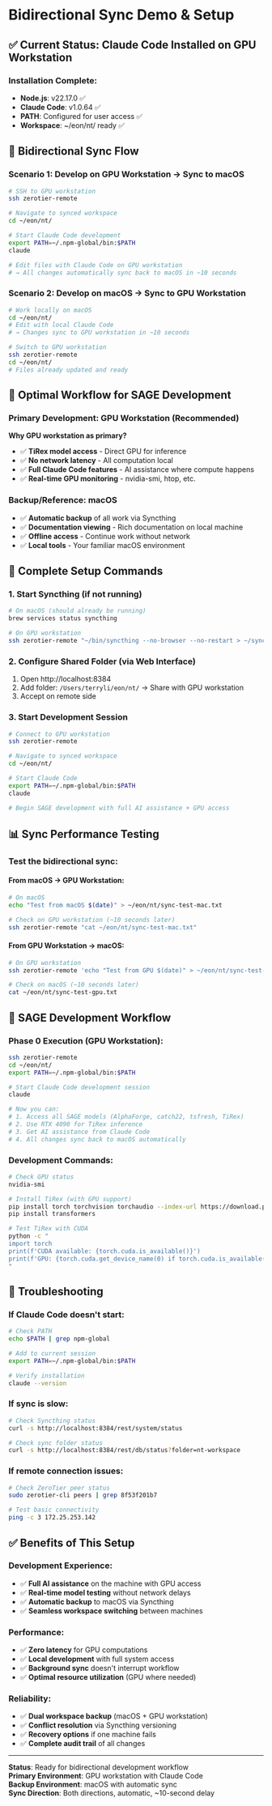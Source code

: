 # Bidirectional Sync Demo & Setup

## ✅ Current Status: Claude Code Installed on GPU Workstation

### Installation Complete:
- **Node.js**: v22.17.0 ✅
- **Claude Code**: v1.0.64 ✅ 
- **PATH**: Configured for user access ✅
- **Workspace**: ~/eon/nt/ ready ✅

## 🔄 Bidirectional Sync Flow

### Scenario 1: Develop on GPU Workstation → Sync to macOS
```bash
# SSH to GPU workstation
ssh zerotier-remote

# Navigate to synced workspace
cd ~/eon/nt/

# Start Claude Code development
export PATH=~/.npm-global/bin:$PATH
claude

# Edit files with Claude Code on GPU workstation
# → All changes automatically sync back to macOS in ~10 seconds
```

### Scenario 2: Develop on macOS → Sync to GPU Workstation  
```bash
# Work locally on macOS
cd ~/eon/nt/
# Edit with local Claude Code
# → Changes sync to GPU workstation in ~10 seconds

# Switch to GPU workstation
ssh zerotier-remote
cd ~/eon/nt/
# Files already updated and ready
```

## 🎯 Optimal Workflow for SAGE Development

### Primary Development: GPU Workstation (Recommended)
**Why GPU workstation as primary?**
- ✅ **TiRex model access** - Direct GPU for inference
- ✅ **No network latency** - All computation local
- ✅ **Full Claude Code features** - AI assistance where compute happens
- ✅ **Real-time GPU monitoring** - nvidia-smi, htop, etc.

### Backup/Reference: macOS
- ✅ **Automatic backup** of all work via Syncthing
- ✅ **Documentation viewing** - Rich documentation on local machine
- ✅ **Offline access** - Continue work without network
- ✅ **Local tools** - Your familiar macOS environment

## 🚀 Complete Setup Commands

### 1. Start Syncthing (if not running)
```bash
# On macOS (should already be running)
brew services status syncthing

# On GPU workstation  
ssh zerotier-remote "~/bin/syncthing --no-browser --no-restart > ~/syncthing.log 2>&1 &"
```

### 2. Configure Shared Folder (via Web Interface)
1. Open http://localhost:8384
2. Add folder: `/Users/terryli/eon/nt/` → Share with GPU workstation
3. Accept on remote side

### 3. Start Development Session
```bash
# Connect to GPU workstation
ssh zerotier-remote

# Navigate to synced workspace  
cd ~/eon/nt/

# Start Claude Code
export PATH=~/.npm-global/bin:$PATH
claude

# Begin SAGE development with full AI assistance + GPU access
```

## 📊 Sync Performance Testing

### Test the bidirectional sync:

#### From macOS → GPU Workstation:
```bash
# On macOS
echo "Test from macOS $(date)" > ~/eon/nt/sync-test-mac.txt

# Check on GPU workstation (~10 seconds later)
ssh zerotier-remote "cat ~/eon/nt/sync-test-mac.txt"
```

#### From GPU Workstation → macOS:
```bash
# On GPU workstation
ssh zerotier-remote 'echo "Test from GPU $(date)" > ~/eon/nt/sync-test-gpu.txt'

# Check on macOS (~10 seconds later)  
cat ~/eon/nt/sync-test-gpu.txt
```

## 🎯 SAGE Development Workflow

### Phase 0 Execution (GPU Workstation):
```bash
ssh zerotier-remote
cd ~/eon/nt/
export PATH=~/.npm-global/bin:$PATH

# Start Claude Code development session
claude

# Now you can:
# 1. Access all SAGE models (AlphaForge, catch22, tsfresh, TiRex)
# 2. Use RTX 4090 for TiRex inference  
# 3. Get AI assistance from Claude Code
# 4. All changes sync back to macOS automatically
```

### Development Commands:
```bash
# Check GPU status
nvidia-smi

# Install TiRex (with GPU support)
pip install torch torchvision torchaudio --index-url https://download.pytorch.org/whl/cu121
pip install transformers

# Test TiRex with CUDA
python -c "
import torch
print(f'CUDA available: {torch.cuda.is_available()}')
print(f'GPU: {torch.cuda.get_device_name(0) if torch.cuda.is_available() else \"None\"}')
"
```

## 🔧 Troubleshooting

### If Claude Code doesn't start:
```bash
# Check PATH
echo $PATH | grep npm-global

# Add to current session
export PATH=~/.npm-global/bin:$PATH

# Verify installation
claude --version
```

### If sync is slow:
```bash
# Check Syncthing status
curl -s http://localhost:8384/rest/system/status

# Check sync folder status
curl -s http://localhost:8384/rest/db/status?folder=nt-workspace
```

### If remote connection issues:
```bash
# Check ZeroTier peer status
sudo zerotier-cli peers | grep 8f53f201b7

# Test basic connectivity
ping -c 3 172.25.253.142
```

## ✅ Benefits of This Setup

### Development Experience:
- ✅ **Full AI assistance** on the machine with GPU access
- ✅ **Real-time model testing** without network delays
- ✅ **Automatic backup** to macOS via Syncthing
- ✅ **Seamless workspace switching** between machines

### Performance:
- ✅ **Zero latency** for GPU computations  
- ✅ **Local development** with full system access
- ✅ **Background sync** doesn't interrupt workflow
- ✅ **Optimal resource utilization** (GPU where needed)

### Reliability:
- ✅ **Dual workspace backup** (macOS + GPU workstation)
- ✅ **Conflict resolution** via Syncthing versioning  
- ✅ **Recovery options** if one machine fails
- ✅ **Complete audit trail** of all changes

---

**Status**: Ready for bidirectional development workflow  
**Primary Environment**: GPU workstation with Claude Code  
**Backup Environment**: macOS with automatic sync  
**Sync Direction**: Both directions, automatic, ~10-second delay